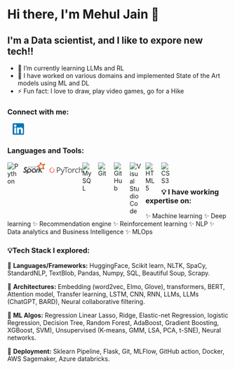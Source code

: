 # Hi there, I'm Mehul Jain 👋 

## I'm a Data scientist, and I like to expore new tech!!

- 🌱 I’m currently learning LLMs and RL
- 👯 I have worked on various domains and implemented State of the Art models using ML and DL
- ⚡ Fun fact: I love to draw, play video games, go for a Hike  

### Connect with me:

&nbsp;&nbsp;
<a href="https://www.linkedin.com/in/i-mehul-jain/"><img src="./linkedin.png" style="width:26px;height:26px;"></a>

### Languages and Tools:

<img align="left" alt="Python" width="26px" src="https://cdn.jsdelivr.net/npm/@programming-languages-logos/python@0.0.0/python.svg" style="padding-right:10px;" />
<img align="left" alt="PySpark" width="50px" src="./Apache_Spark_logo.svg" style="padding-right:10px;" />
<img align="left" alt="PyTorch" width="75px" src="./Pytorch_logo.png" style="padding:10px 0px 10px;" />
<img align="left" alt="MySQL" width="26px" src="https://cdn.jsdelivr.net/gh/devicons/devicon/icons/mysql/mysql-original.svg" style="padding-right:10px;" />
<img align="left" alt="Git" width="26px" src="https://cdn.jsdelivr.net/gh/devicons/devicon/icons/git/git-original.svg" style="padding-right:10px;" />
<img align="left" alt="GitHub" width="26px" src="https://user-images.githubusercontent.com/3369400/139448065-39a229ba-4b06-434b-bc67-616e2ed80c8f.png" style="padding-right:10px;" />
<img align="left" alt="Visual Studio Code" width="26px" src="https://cdn.jsdelivr.net/gh/devicons/devicon/icons/vscode/vscode-original.svg" style="padding-right:10px;" />
<img align="left" alt="HTML5" width="26px" src="https://cdn.jsdelivr.net/gh/devicons/devicon/icons/html5/html5-original.svg" style="padding-right:10px;" />
<img align="left" alt="CSS3" width="26px" src="https://cdn.jsdelivr.net/gh/devicons/devicon/icons/css3/css3-original.svg" style="padding-right:10px;" />

<br />
<br />

### 💡 I have working expertise on:
✨ Machine learning 
✨ Deep learning 
✨ Recommendation engine 
✨ Reinforcement learning
✨ NLP
✨ Data analytics and Business Intelligence 
✨ MLOps


### 💡Tech Stack I explored:

📌 <b>Languages/Frameworks:</b> HuggingFace, Scikit learn, NLTK, SpaCy, StandardNLP, TextBlob, Pandas, Numpy, SQL, Beautiful Soup, Scrapy.

📌 <b>Architectures:</b> Embedding (word2vec, Elmo, Glove), transformers, BERT, Attention model, Transfer learning, LSTM, CNN, RNN, LLMs, LLMs (ChatGPT, BARD), Neural collaborative filtering.

📌 <b>ML Algos:</b> Regression Linear Lasso, Ridge, Elastic-net Regression, logistic Regression, Decision Tree, Random Forest, AdaBoost, Gradient Boosting, XGBoost, SVM), Unsupervised (K-means, GMM, LSA, PCA, t-SNE), Neural networks.

📌 <b>Deployment:</b> Sklearn Pipeline, Flask, Git, MLFlow, GitHub action, Docker, AWS Sagemaker, Azure databricks.
